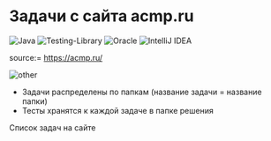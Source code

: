 # Задачи с сайта acmp.ru
![Java](https://img.shields.io/badge/java-%23ED8B00.svg?style=for-the-badge&logo=java&logoColor=white)
![Testing-Library](https://img.shields.io/badge/-TestingLibrary-%23E33332?style=for-the-badge&logo=testing-library&logoColor=white)
![Oracle](https://img.shields.io/badge/Oracle-F80000?style=for-the-badge&logo=oracle&logoColor=white)
![IntelliJ IDEA](https://img.shields.io/badge/IntelliJIDEA-000000.svg?style=for-the-badge&logo=intellij-idea&logoColor=white)

source:= https://acmp.ru/

![other](https://img.shields.io/badge/statistic-In%20progress...-blue)

 - Задачи распределены по папкам (название задачи = название папки)
 - Тесты хранятся к каждой задаче в папке решения

Список задач на сайте


